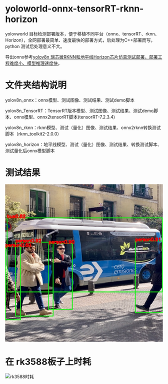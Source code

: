 # yoloworld-onnx-tensorRT-rknn-horizon

yolovworld 目标检测部署版本，便于移植不同平台（onnx、tensorRT、rknn、Horizon），全网部署最简单、速度最快的部署方式，后处理为C++部署而写，python 测试后处理意义不大。

导出onnx参考[yolov8n 瑞芯微RKNN和地平线Horizon芯片仿真测试部署，部署工程难度小、模型推理速度快](https://blog.csdn.net/zhangqian_1/article/details/135523096)。

# 文件夹结构说明

yolov8n_onnx：onnx模型、测试图像、测试结果、测试demo脚本

yolov8n_TensorRT：TensorRT版本模型、测试图像、测试结果、测试demo脚本、onnx模型、onnx2tensorRT脚本(tensorRT-7.2.3.4)

yolov8n_rknn：rknn模型、测试（量化）图像、测试结果、onnx2rknn转换测试脚本（rknn_toolkit2-2.0.0）

yolov8n_horizon：地平线模型、测试（量化）图像、测试结果、转换测试脚本、测试量化后onnx模型脚本

# 测试结果
![image](https://github.com/cqu20160901/yoloworld-onnx-tensorRT-rknn-horizon/blob/main/yoloworld_onnx/test_onnx_result.jpg)

# 在 rk3588板子上时耗
![rk3588时耗](https://github.com/cqu20160901/yoloworld-onnx-tensorRT-rknn-horizon/assets/22290931/3c5f08a7-a395-4bca-81a6-42070f0bf942)


